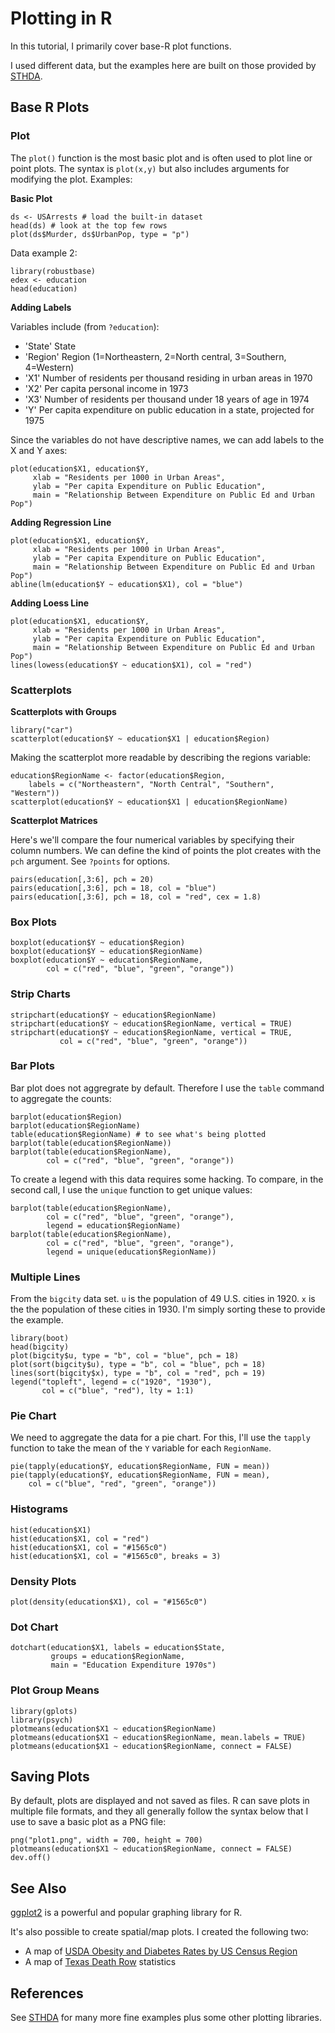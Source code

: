 # Plotting in R

In this tutorial, I primarily cover base-R plot functions.

I used different data, but the examples here are built on those provided by
[STHDA][1].

## Base R Plots

### Plot

The ``plot()`` function is the most basic plot and is often used to plot line or point plots. The syntax is ``plot(x,y)`` but also includes arguments for modifying the plot. Examples:

**Basic Plot**

```
ds <- USArrests # load the built-in dataset
head(ds) # look at the top few rows
plot(ds$Murder, ds$UrbanPop, type = "p")
```

Data example 2:

```
library(robustbase)
edex <- education
head(education)
```

**Adding Labels**

Variables include (from ``?education``):

- 'State' State
- 'Region' Region (1=Northeastern, 2=North central, 3=Southern, 4=Western)
- 'X1' Number of residents per thousand residing in urban areas in 1970
- 'X2' Per capita personal income in 1973
- 'X3' Number of residents per thousand under 18 years of age in 1974
- 'Y' Per capita expenditure on public education in a state, projected for 1975

Since the variables do not have descriptive names, we can add labels to the X and Y axes:

```
plot(education$X1, education$Y,
     xlab = "Residents per 1000 in Urban Areas",
     ylab = "Per capita Expenditure on Public Education",
     main = "Relationship Between Expenditure on Public Ed and Urban Pop")
```

**Adding Regression Line**

```
plot(education$X1, education$Y,
     xlab = "Residents per 1000 in Urban Areas",
     ylab = "Per capita Expenditure on Public Education",
     main = "Relationship Between Expenditure on Public Ed and Urban Pop")
abline(lm(education$Y ~ education$X1), col = "blue")
```

**Adding Loess Line**

```
plot(education$X1, education$Y,
     xlab = "Residents per 1000 in Urban Areas",
     ylab = "Per capita Expenditure on Public Education",
     main = "Relationship Between Expenditure on Public Ed and Urban Pop")
lines(lowess(education$Y ~ education$X1), col = "red")
```

### Scatterplots

**Scatterplots with Groups**

```
library("car")
scatterplot(education$Y ~ education$X1 | education$Region)
```

Making the scatterplot more readable by describing the regions variable:

```
education$RegionName <- factor(education$Region,
    labels = c("Northeastern", "North Central", "Southern", "Western"))
scatterplot(education$Y ~ education$X1 | education$RegionName)
```

**Scatterplot Matrices**

Here's we'll compare the four numerical variables by specifying their column numbers. We can define the kind of points the plot creates with the ``pch`` argument. See ``?points`` for options.

```
pairs(education[,3:6], pch = 20)
pairs(education[,3:6], pch = 18, col = "blue")
pairs(education[,3:6], pch = 18, col = "red", cex = 1.8)
```

### Box Plots

```
boxplot(education$Y ~ education$Region)
boxplot(education$Y ~ education$RegionName)
boxplot(education$Y ~ education$RegionName,
        col = c("red", "blue", "green", "orange"))
```

### Strip Charts

```
stripchart(education$Y ~ education$RegionName)
stripchart(education$Y ~ education$RegionName, vertical = TRUE)
stripchart(education$Y ~ education$RegionName, vertical = TRUE,
           col = c("red", "blue", "green", "orange"))
```

### Bar Plots

Bar plot does not aggregrate by default. Therefore I use the ``table`` command to aggregate the counts:

```
barplot(education$Region)
barplot(education$RegionName)
table(education$RegionName) # to see what's being plotted
barplot(table(education$RegionName))
barplot(table(education$RegionName),
        col = c("red", "blue", "green", "orange"))
```

To create a legend with this data requires some hacking. To compare, in the second call, I use the ``unique`` function to get unique values:

```
barplot(table(education$RegionName),
        col = c("red", "blue", "green", "orange"),
        legend = education$RegionName)
barplot(table(education$RegionName),
        col = c("red", "blue", "green", "orange"),
        legend = unique(education$RegionName))
```

### Multiple Lines

From the ``bigcity`` data set. ``u`` is the population of 49 U.S. cities in 1920. ``x`` is the the population of these cities in 1930. I'm simply sorting these to provide the example.

```
library(boot)
head(bigcity)
plot(bigcity$u, type = "b", col = "blue", pch = 18)
plot(sort(bigcity$u), type = "b", col = "blue", pch = 18)
lines(sort(bigcity$x), type = "b", col = "red", pch = 19)
legend("topleft", legend = c("1920", "1930"),
       col = c("blue", "red"), lty = 1:1)
```

### Pie Chart

We need to aggregate the data for a pie chart. For this, I'll use the ``tapply`` function to take the mean of the ``Y`` variable for each ``RegionName``.

```
pie(tapply(education$Y, education$RegionName, FUN = mean))
pie(tapply(education$Y, education$RegionName, FUN = mean),
    col = c("blue", "red", "green", "orange"))
```

### Histograms

```
hist(education$X1)
hist(education$X1, col = "red")
hist(education$X1, col = "#1565c0")
hist(education$X1, col = "#1565c0", breaks = 3)
```

### Density Plots

```
plot(density(education$X1), col = "#1565c0")
```

### Dot Chart

```
dotchart(education$X1, labels = education$State,
         groups = education$RegionName,
         main = "Education Expenditure 1970s")
```

### Plot Group Means

```
library(gplots)
library(psych)
plotmeans(education$X1 ~ education$RegionName)
plotmeans(education$X1 ~ education$RegionName, mean.labels = TRUE)
plotmeans(education$X1 ~ education$RegionName, connect = FALSE)
```

## Saving Plots

By default, plots are displayed and not saved as files. R can save plots in
multiple file formats, and they all generally follow the syntax below that
I use to save a basic plot as a PNG file:

```
png("plot1.png", width = 700, height = 700)
plotmeans(education$X1 ~ education$RegionName, connect = FALSE)
dev.off()
```

## See Also

[ggplot2][2] is a powerful and popular graphing library for R.

It's also possible to create spatial/map plots. I created the following two:

- A map of [USDA Obesity and Diabetes Rates by US Census Region][3]
- A map of [Texas Death Row][4] statistics

## References

See [STHDA][1] for many more fine examples plus some other plotting libraries.

[1]:http://www.sthda.com/english/wiki/r-base-graphs
[2]:https://ggplot2.tidyverse.org/
[3]:https://rpubs.com/seancsb/52342
[4]:https://rpubs.com/seancsb/6832
